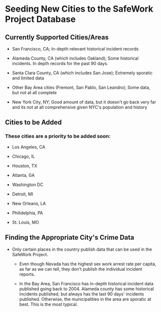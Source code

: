 # Seeding New Cities to the SafeWork Project Database
## Currently Supported Cities/Areas
- San Francisco, CA; In-depth relevant historical incident records

- Alameda County, CA (which includes Oakland); Some historical incidents. In depth records for the past 90 days.

- Santa Clara County, CA (which includes San Jose); Extremely sporatic and limited data

- Other Bay Area cities (Fremont, San Pablo, San Leandro); Some data, but not at all complete

- New York City, NY; Good amount of data, but it doesn't go back very far and its not at all comprehensive given NYC's population and history 

## Cities to be Added
### These cities are a priority to be added soon:
- Los Angeles, CA

- Chicago, IL

- Houston, TX

- Atlanta, GA

- Washington DC

- Detroit, MI

- New Orleans, LA

- Philidelphia, PA

- St. Louis, MO

## Finding the Appropriate City's Crime Data
- Only certain places in the country publish data that can be used in the SafeWork Project.

	- Even though Nevada has the highest sex work arrest rate per capita, as far as we can tell, they don't publish the individual incident reports.

	- In the Bay Area, San Francisco has in-depth historical incident data published going back to 2004. Alameda county has some historical incidents published, but always has the last 90 days' incidents published. Otherwise, the municipalities in the area are sporatic at best. This is the most typical.